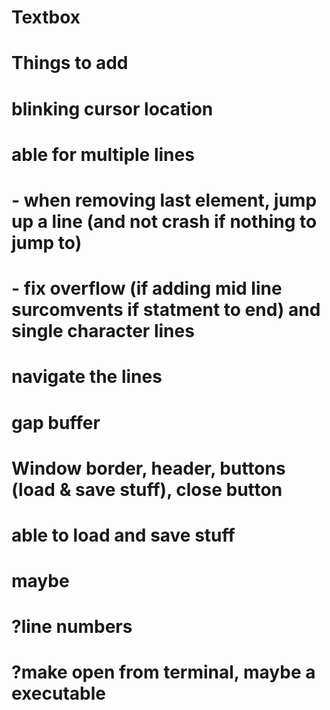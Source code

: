 # Textbox 

# Things to add

# blinking cursor location
# able for multiple lines 
#   - when removing last element, jump up a line (and not crash if nothing to jump to)
#   - fix overflow (if adding mid line surcomvents if statment to end) and single character lines
# navigate the lines
# gap buffer
# Window border, header, buttons (load & save stuff), close button
# able to load and save stuff

# maybe
# ?line numbers
# ?make open from terminal, maybe a executable